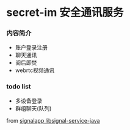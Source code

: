 # secret-im 安全通讯服务

### 内容简介
  - 账户登录注册
  - 聊天通讯
  - 阅后即焚
  - webrtc视频通讯
  
### todo list
  - 多设备登录
  - 群组聊天(队列)

from [signalapp libsignal-service-java](https://github.com/signalapp/libsignal-service-java)
